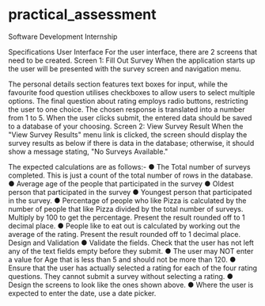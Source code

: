 # practical_assessment
Software Development Internship

Specifications 
User Interface 
For the user interface, there are 2 screens that need to be created. 
Screen 1: Fill Out Survey 
When the application starts up the user will be presented with the survey screen and navigation menu.

The personal details section features text boxes for input, while the favourite food question utilises checkboxes to allow users to select multiple options. The final question about rating employs radio buttons, restricting the user to one choice. The chosen response is translated into a number from 1 to 5. When the user clicks submit, the entered data should be saved to a database of your choosing. 
Screen 2: View Survey Result 
When the "View Survey Results" menu link is clicked, the screen should display the survey results as below if there is data in the database; otherwise, it should show a message stating, "No Surveys Available." 

The expected calculations are as follows:- 
● The Total number of surveys completed. This is just a count of the total number of rows in the database.
● Average age of the people that participated in the survey 
● Oldest person that participated in the survey 
● Youngest person that participated in the survey. 
● Percentage of people who like Pizza is calculated by the number of people that like Pizza divided by the total number of surveys. Multiply by 100 to get the percentage. Present the result rounded off to 1 decimal place. 
● People like to eat out is calculated by working out the average of the rating. Present the result rounded off to 1 decimal place. 
Design and Validation 
● Validate the fields. Check that the user has not left any of the text fields empty before they submit. 
● The user may NOT enter a value for Age that is less than 5 and should not be more than 120. 
● Ensure that the user has actually selected a rating for each of the four rating questions. They cannot submit a survey without selecting a rating. 
● Design the screens to look like the ones shown above. 
● Where the user is expected to enter the date, use a date picker.

